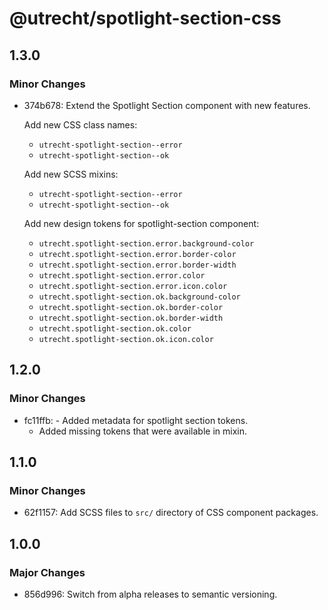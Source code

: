 # @utrecht/spotlight-section-css

## 1.3.0

### Minor Changes

- 374b678: Extend the Spotlight Section component with new features.

  Add new CSS class names:

  - `utrecht-spotlight-section--error`
  - `utrecht-spotlight-section--ok`

  Add new SCSS mixins:

  - `utrecht-spotlight-section--error`
  - `utrecht-spotlight-section--ok`

  Add new design tokens for spotlight-section component:

  - `utrecht.spotlight-section.error.background-color`
  - `utrecht.spotlight-section.error.border-color`
  - `utrecht.spotlight-section.error.border-width`
  - `utrecht.spotlight-section.error.color`
  - `utrecht.spotlight-section.error.icon.color`
  - `utrecht.spotlight-section.ok.background-color`
  - `utrecht.spotlight-section.ok.border-color`
  - `utrecht.spotlight-section.ok.border-width`
  - `utrecht.spotlight-section.ok.color`
  - `utrecht.spotlight-section.ok.icon.color`

## 1.2.0

### Minor Changes

- fc11ffb: - Added metadata for spotlight section tokens.
  - Added missing tokens that were available in mixin.

## 1.1.0

### Minor Changes

- 62f1157: Add SCSS files to `src/` directory of CSS component packages.

## 1.0.0

### Major Changes

- 856d996: Switch from alpha releases to semantic versioning.
